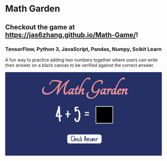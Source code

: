 # Math Garden

## Checkout the game at https://jas6zhang.github.io/Math-Game/! 
### TensorFlow, Python 3, JavaScript, Pandas, Numpy, Scikit Learn
A fun way to practice adding two numbers together where users can write their answer on a black canvas to be verified against the correct answer.

<img src="MathGarden.png" alt="Game Image"/>
